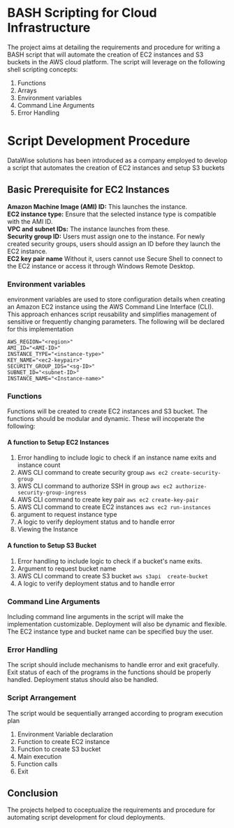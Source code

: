 # BASH Scripting for Cloud Infrastructure
The project aims at detailing the requirements and procedure for writing a BASH script that will automate the creation of EC2 instances and S3 buckets in the AWS cloud platform. The script will leverage on the following shell scripting concepts:

1. Functions
2. Arrays
3. Environment variables
4. Command Line Arguments
5. Error Handling


# Script Development Procedure
DataWise solutions has been introduced as a company employed to develop a script that automates the creation of EC2 instances and setup S3 buckets

## Basic Prerequisite for EC2 Instances

**Amazon Machine Image (AMI) ID:** This launches the instance.<br>
**EC2 instance type:** Ensure that the selected instance type is compatible with the AMI ID.<br>
**VPC and subnet IDs:** The instance launches from these.<br>
**Security group ID:** Users must assign one to the instance. For newly created security groups, users should assign an ID before they launch the EC2 instance.<br>
**EC2 key pair name** Without it, users cannot use Secure Shell to connect to the EC2 instance or access it through Windows Remote Desktop.

### Environment variables

environment variables are used to store configuration details when creating an Amazon EC2 instance using the AWS Command Line Interface (CLI). This approach enhances script reusability and simplifies management of sensitive or frequently changing parameters.
The following will be declared for this implementation

```
AWS_REGION="<region>"
AMI_ID="<AMI-ID>"
INSTANCE_TYPE="<instance-type>"
KEY_NAME="<ec2-keypair>"
SECURITY_GROUP_IDS="<sg-ID>"
SUBNET_ID="<subnet-ID>"
INSTANCE_NAME="<Instance-name>"

```
### Functions

Functions will be created to create EC2 instances and S3 bucket. The functions should be modular and dynamic. These will incoperate the following:

#### A function to Setup EC2 Instances

1. Error handling to include logic to check if an instance name exits and instance count
2. AWS CLI command to create security group `aws ec2 create-security-group`
3. AWS CLI command to authorize SSH in group `aws ec2 authorize-security-group-ingress`
4. AWS CLI command to create key pair `aws ec2 create-key-pair`
5. AWS CLI command to create EC2 instances `aws ec2 run-instances`
6. argument to request instance type
7. A logic to verify deployment status and to handle error
8. Viewing the Instance


#### A function to Setup S3 Bucket

1. Error handling to include logic to check if a bucket's name exits.
2. Argument to request bucket name
3. AWS CLI command to create S3 bucket `aws s3api  create-bucket`
4. A logic to verify deployment status and to handle error

### Command Line Arguments

Including command line arguments in the script will make the implementation customizable. Deployment will also be dynamic and flexible.
The EC2 instance type and bucket name can be specified buy the user.

### Error Handling

The script should include mechanisms to handle error and exit gracefully. Exit status of each of the programs in the functions should be properly handled. Deployment status should also be handled.

### Script Arrangement

The script would be sequentially arranged according to program execution plan
1. Environment Variable declaration
2. Function to create EC2 instance
3. Function to create S3 bucket
4. Main execution
5. Function calls
6. Exit

## Conclusion

The projects helped to coceptualize the requirements and procedure for automating script development for cloud deployments.


   
